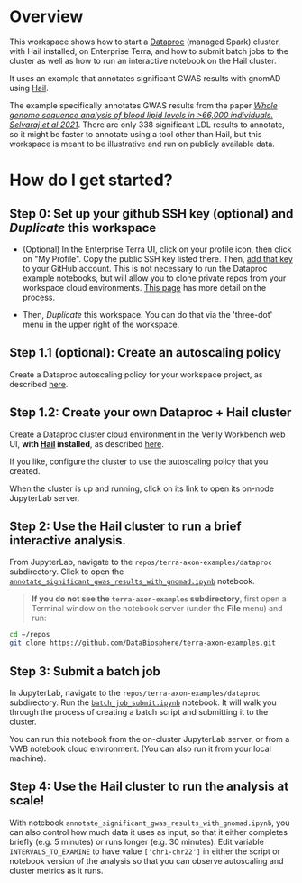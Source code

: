 # Overview

This workspace shows how to start a [Dataproc](https://cloud.google.com/dataproc) (managed Spark) cluster, with Hail installed, on Enterprise Terra, and how to submit batch jobs to the cluster as well as how to run an interactive notebook on the Hail cluster.

It uses an example that annotates significant GWAS results with gnomAD using [Hail](https://hail.is/).

The example specifically annotates GWAS results from the paper [*Whole genome sequence analysis of blood lipid levels in >66,000 individuals. Selvaraj et al 2021*](https://www.biorxiv.org/content/10.1101/2021.10.11.463514v1.supplementary-material). There are only 338 significant LDL results to annotate, so it might be faster to annotate using a tool other than Hail, but this workspace is meant to be illustrative and run on publicly available data.

# How do I get started?

## Step 0: Set up your github SSH key (optional) and _Duplicate_ this workspace

- (Optional) In the Enterprise Terra UI, click on your profile icon, then click on "My Profile". Copy the public SSH key listed there.
  Then, [add that key](https://docs.github.com/en/authentication/connecting-to-github-with-ssh/adding-a-new-ssh-key-to-your-github-account) to your GitHub account. This is not necessary to run the Dataproc example notebooks, but will allow you to clone private repos from your workspace cloud environments.
  [This page](https://terra-docs.api.verily.com/docs/how_to_guides/terra_ssh_key_guide/) has more detail on the process.

- Then, *Duplicate* this workspace. You can do that via the 'three-dot' menu in the upper right of the workspace.


<!-- ## Step 1: Preview prior runs of the relevant notebooks.

On the 'Resources' page, navigate to the Enterprise Terra folder "Notebook snapshots" and preview the notebooks you see there in this order to get a deeper understanding of what setup and analysis this demonstration workspace enables:
1. `workspace_setup.ipynb`
2. `cloud_env_setup.ipynb`
3. `create_hail_cluster.ipynb`
4. `annotate_significant_gwas_results_with_gnomad_brief.ipynb`, which was run on a small region of the genome
5. `annotate_significant_gwas_results_with_gnomad_at_scale.ipynb`, which was run on all autosomes -->

## Step 1.1 (optional): Create an autoscaling policy

Create a Dataproc autoscaling policy for your workspace project, as described
[here](https://docs.google.com/document/d/1OVd--z7p-fW76QsMG0pihuTNA-XPriWDZe7rkcqmMsk/edit#heading=h.89g8dezaw1r4).


## Step 1.2: Create your own Dataproc + Hail cluster

Create a Dataproc cluster cloud environment in the Verily Workbench web UI,  **with
[Hail](https://hail.is/) installed**, as described
[here](https://docs.google.com/document/d/1OVd--z7p-fW76QsMG0pihuTNA-XPriWDZe7rkcqmMsk/edit).

If you like, configure the cluster to use the autoscaling policy that you created.

When the cluster is up and running, click on its link to open its on-node JupyterLab server.


## Step 2: Use the Hail cluster to run a brief interactive analysis.

From JupyterLab, navigate to the `repos/terra-axon-examples/dataproc` subdirectory.
Click to open the [`annotate_significant_gwas_results_with_gnomad.ipynb`](./annotate_significant_gwas_results_with_gnomad.ipynb) notebook.

> **If you do not see the `terra-axon-examples` subdirectory**, first open a Terminal window on the notebook server (under the **File** menu) and run:

  ```sh
  cd ~/repos
  git clone https://github.com/DataBiosphere/terra-axon-examples.git
  ```

## Step 3: Submit a batch job

In JupyterLab, navigate to the `repos/terra-axon-examples/dataproc` subdirectory.
Run the [`batch_job_submit.ipynb`](./batch_job_submit.ipynb) notebook.  It will walk you through the process of creating a batch script and submitting it to the cluster.

You can run this notebook from the on-cluster JupyterLab server, or from a VWB notebook cloud environment. (You can also run it from your local machine).


## Step 4: Use the Hail cluster to run the analysis at scale!

With notebook `annotate_significant_gwas_results_with_gnomad.ipynb`, you can also control how much data it uses as input, so that it either completes briefly (e.g. 5 minutes) or runs longer (e.g. 30 minutes). Edit variable `INTERVALS_TO_EXAMINE` to have value `['chr1-chr22']` in either the script or notebook version of the analysis so that you can observe autoscaling and cluster metrics as it runs.
